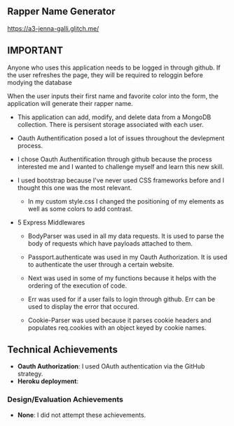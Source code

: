 ## Rapper Name Generator

https://a3-jenna-galli.glitch.me/

## IMPORTANT

Anyone who uses this application needs to be logged in through github. 
If the user refreshes the page, they will be required to reloggin before modying the database


When the user inputs their first name and favorite color into the form,
the application will generate their rapper name.

- This application can add, modify, and delete data from a MongoDB collection. There is persisent storage associated with each user.

- Oauth Authentification posed a lot of issues throughout the devlepment process. 

- I chose Oauth Authentification through github because the process interested me and I wanted to challenge myself and learn this new skill.

- I used bootstrap because I've never used CSS frameworks before and I thought this one was the most relevant.  
  - In my custom style.css I changed the positioning of my elements as well as some colors to add contrast. 

- 5 Express Middlewares
  - BodyParser was used in all my data requests. It is used to parse the body of requests which have payloads attached to them.
  
  - Passport.authenticate was used in my Oauth Authorization. It is used to authenticate the user through a certain website. 
  
  - Next was used in some of my functions because it helps with the ordering of the execution of code.
  
  - Err was used for if a user fails to login through github. Err can be used to display the error that occured.
  
  - Cookie-Parser was used because it parses cookie headers and populates req.cookies with an object keyed by cookie names.

## Technical Achievements
- **Oauth Authorization**: I used OAuth authentication via the GitHub strategy.
- **Heroku deployment**: 

### Design/Evaluation Achievements
- **None**: I did not attempt these achievements. 
